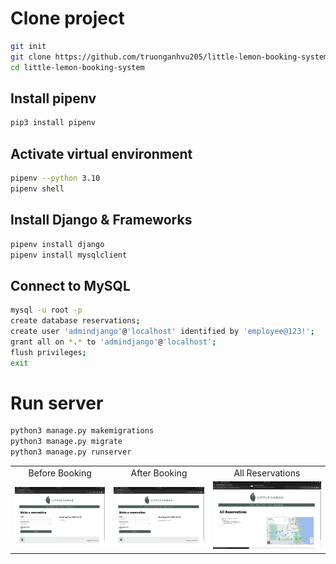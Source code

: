 # Clone project
```bash
git init
git clone https://github.com/truonganhvu205/little-lemon-booking-system.git
cd little-lemon-booking-system
```

## Install pipenv
```bash
pip3 install pipenv
```

## Activate virtual environment
```bash
pipenv --python 3.10
pipenv shell
```

## Install Django & Frameworks
```bash
pipenv install django
pipenv install mysqlclient
```

## Connect to MySQL
```bash
mysql -u root -p
create database reservations;
create user 'admindjango'@'localhost' identified by 'employee@123!';
grant all on *.* to 'admindjango'@'localhost';
flush privileges;
exit
```

# Run server
```bash
python3 manage.py makemigrations
python3 manage.py migrate
python3 manage.py runserver
```

<table align='center'>
  <tr align='center'>
    <td>Before Booking</td>
    <td>After Booking</td>
    <td>All Reservations</td>
  </tr>
  <tr align='center'>
    <td>
      <img src='https://github.com/truonganhvu205/little-lemon-booking-system/blob/main/little-lemon-booking-system-django-truong-anh-vu-12-15-2023.png/little-lemon-booking-system-django-truong-anh-vu-12-15-2023-pic-1.png' />
    </td>
    <td>
      <img src='https://github.com/truonganhvu205/little-lemon-booking-system/blob/main/little-lemon-booking-system-django-truong-anh-vu-12-15-2023.png/little-lemon-booking-system-django-truong-anh-vu-12-15-2023-pic-2.png' />
    </td>
    <td>
      <img src='https://github.com/truonganhvu205/little-lemon-booking-system/blob/main/little-lemon-booking-system-django-truong-anh-vu-12-15-2023.png/little-lemon-booking-system-django-truong-anh-vu-12-15-2023-pic-3.png' />
    </td>
  </tr>
</table>
